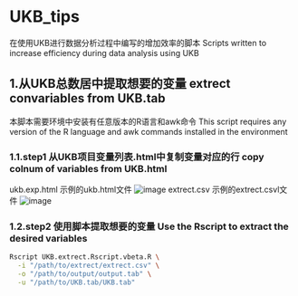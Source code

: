 # UKB_tips
在使用UKB进行数据分析过程中编写的增加效率的脚本 Scripts written to increase efficiency during data analysis using UKB

## 1.从UKB总数居中提取想要的变量 extrect convariables from UKB.tab
本脚本需要环境中安装有任意版本的R语言和awk命令 This script requires any version of the R language and awk commands installed in the environment

### 1.1.step1 从UKB项目变量列表.html中复制变量对应的行 copy colnum of variables from UKB.html
ukb.exp.html 示例的ukb.html文件
![image](https://github.com/user-attachments/assets/cfd2cdb1-072c-43ab-ae5d-6f77cea821f5)
extrect.csv 示例的extrect.csvl文件
![image](https://github.com/user-attachments/assets/5cee1f2c-8564-4f94-a1e9-30761c62ebe6)

### 1.2.step2 使用脚本提取想要的变量 Use the Rscript to extract the desired variables
```bash
Rscript UKB.extrect.Rscript.vbeta.R \
  -i "/path/to/extrect/extrect.csv" \
  -o "/path/to/output/output.tab" \
  -u "/path/to/UKB.tab/UKB.tab"
```
